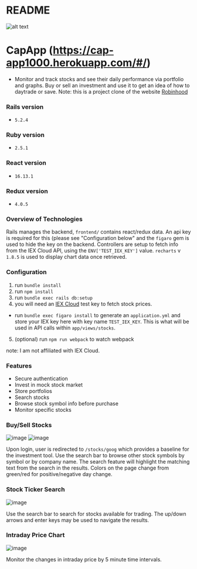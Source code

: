 # README

![alt text][logo]

[logo]: https://github.com/dacrawford89/CapApp/blob/master/app/assets/images/logo.png "Cap App"

# CapApp (https://cap-app1000.herokuapp.com/#/)
- Monitor and track stocks and see their daily performance via portfolio and graphs. Buy or sell an investment and use it to get an idea of how to daytrade or save. Note: this is a project clone of the website [Robinhood](https://robinhood.com/)  

### Rails version
- `5.2.4`
### Ruby version
- `2.5.1`
### React version
- `16.13.1`
### Redux version
- `4.0.5`

### Overview of Technologies
Rails manages the backend, `frontend/` contains react/redux data. An api key is required for this (please see "Configuration below" and the `figaro` gem is used to hide the key on the backend. Controllers are setup to fetch info from the IEX Cloud API, using the `ENV['TEST_IEX_KEY']` value. `recharts` v `1.8.5` is used to display chart data once retrieved.

### Configuration
1. run `bundle install`
2. run `npm install`
3. run `bundle exec rails db:setup`
4. you will need an [IEX Cloud](https://iexcloud.io/cloud-login#/register/) test key to fetch stock prices.
  - run `bundle exec figaro install` to generate an `application.yml` and store your IEX key here with key name `TEST_IEX_KEY`. This is what will be used in API calls within `app/views/stocks`.
5. (optional) run `npm run webpack` to watch webpack

note: I am not affiliated with IEX Cloud.

### Features
- Secure authentication
- Invest in mock stock market
- Store portfolios
- Search stocks
- Browse stock symbol info before purchase
- Monitor specific stocks

### Buy/Sell Stocks
![image](https://user-images.githubusercontent.com/59629330/84517820-c7ca7a80-ac9d-11ea-83ca-8e4aa7c1bc25.png)
![image](https://user-images.githubusercontent.com/59629330/84518379-a1590f00-ac9e-11ea-9968-4e0de4335846.png)

Upon login, user is redirected to `/stocks/goog` which provides a baseline for the investment tool. Use the search bar to browse other stock symbols by symbol or by company name. The search feature will highlight the matching text from the search in the results. Colors on the page change from green/red for positive/negative day change.

### Stock Ticker Search
![image](https://user-images.githubusercontent.com/59629330/84517881-dd3fa480-ac9d-11ea-8ca2-5ead4dcce696.png)

Use the search bar to search for stocks available for trading. The up/down arrows and enter keys may be used to navigate the results.

### Intraday Price Chart
![image](https://user-images.githubusercontent.com/59629330/84517857-d4e76980-ac9d-11ea-8867-bd89f088ef03.png)

Monitor the changes in intraday price by 5 minute time intervals.



